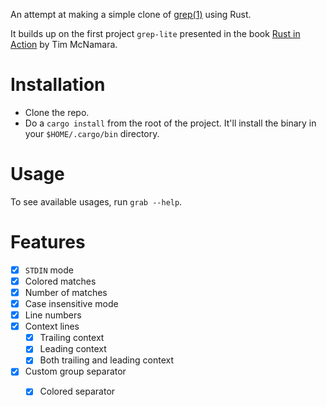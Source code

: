 An attempt at making a simple clone of [grep(1)](https://www.man7.org/linux/man-pages/man1/grep.1.html) using Rust.

It builds up on the first project `grep-lite` presented in the book [Rust in Action](https://www.manning.com/books/rust-in-action) by Tim McNamara.

# Installation
* Clone the repo.
* Do a `cargo install` from the root of the project. It'll install the binary in your `$HOME/.cargo/bin` directory.

# Usage
To see available usages, run `grab --help`.

# Features
 - [x] `STDIN` mode
 - [x] Colored matches
 - [x] Number of matches
 - [x] Case insensitive mode
 - [x] Line numbers
 - [x] Context lines
	 - [x] Trailing context
	 - [x] Leading context
	 - [x] Both trailing and leading context
- [x]  Custom group separator
	- [x] Colored separator

